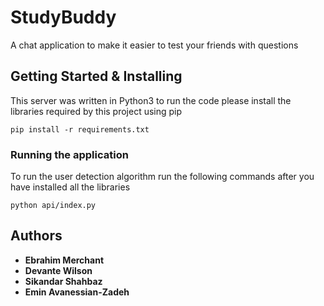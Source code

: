 # StudyBuddy

A chat application to make it easier to test your friends with questions


## Getting Started & Installing

This server was written in Python3 to run the code please install the libraries required by this project using pip

```
pip install -r requirements.txt
```

### Running the application


To run the user detection algorithm run the following commands after you have installed all the libraries

```
python api/index.py
```

## Authors

* **Ebrahim Merchant**
* **Devante Wilson**
* **Sikandar Shahbaz**
* **Emin Avanessian-Zadeh**



